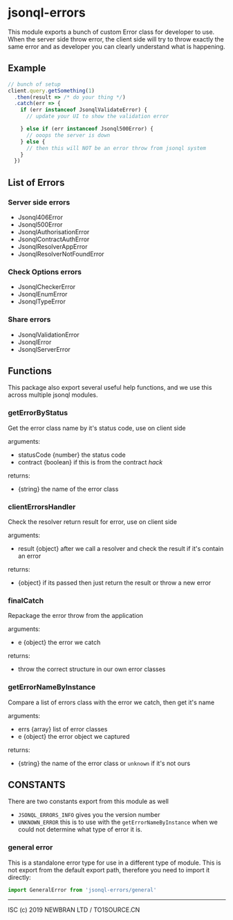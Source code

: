 # jsonql-errors

This module exports a bunch of custom Error class for developer to use.
When the server side throw error, the client side will try to throw exactly
the same error and as developer you can clearly understand what is happening.

## Example

```js
// bunch of setup
client.query.getSomething(1)
  .then(result => /* do your thing */)
  .catch(err => {
    if (err instanceof JsonqlValidateError) {
      // update your UI to show the validation error

    } else if (err instanceof Jsonql500Error) {
      // ooops the server is down
    } else {
      // then this will NOT be an error throw from jsonql system
    }
  })
```

## List of Errors

### Server side errors

- Jsonql406Error
- Jsonql500Error
- JsonqlAuthorisationError
- JsonqlContractAuthError
- JsonqlResolverAppError
- JsonqlResolverNotFoundError

### Check Options errors

- JsonqlCheckerError
- JsonqlEnumError
- JsonqlTypeError

### Share errors

- JsonqlValidationError
- JsonqlError
- JsonqlServerError

## Functions

This package also export several useful help functions, and we use this
across multiple jsonql modules.

### getErrorByStatus

Get the error class name by it's status code, use on client side

arguments:
- statusCode {number} the status code
- contract {boolean} if this is from the contract *hack*

returns:
- {string} the name of the error class

### clientErrorsHandler

Check the resolver return result for error, use on client side

arguments:
- result {object} after we call a resolver and check the result if it's contain an error

returns:
- {object} if its passed then just return the result or throw a new error

### finalCatch

Repackage the error throw from the application

arguments:
- e {object} the error we catch

returns:
- throw the correct structure in our own error classes

### getErrorNameByInstance

Compare a list of errors class with the error we catch, then get it's name

arguments:
- errs {array} list of error classes
- e {object} the error object we captured

returns:
- {string} the name of the error class or `unknown` if it's not ours

## CONSTANTS

There are two constants export from this module as well

- `JSONQL_ERRORS_INFO` gives you the version number
- `UNKNOWN_ERROR` this is to use with the `getErrorNameByInstance` when we could not determine what type of error it is.

### general error

This is a standalone error type for use in a different type of module.
This is not export from the default export path, therefore you need to import it directly:

```js
import GeneralError from 'jsonql-errors/general'
```

---

ISC (c) 2019 NEWBRAN LTD / TO1SOURCE.CN
